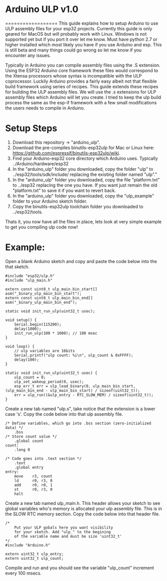 # Arduino ULP v1.0
==================
This guide explains how to setup Arduino to use ULP assembly files for your esp32 projects. Currently this guide is only geared for MacOS but will probably work with Linux. Windows is not supported yet but if you port it over let me know. Must have python 2.7 or higher installed which most likely you have if you use Arduino and esp. This is still beta and many things could go wrong so let me know if you encounter any issues.

Typically in Arduino you can compile assembly files using the .S extension. Using the ESP32 Arduino core framework these files would correspond to the Xtensa processors whose syntax is incompatible with the ULP coprocessor. Luckily Arduino provides a fairly easy albeit not that flexible build framework using series of recipes. This guide extends these recipes for building the ULP assembly files. We will use the .s extensions for ULP assembly files which Arduino will let you create. I tried to keep the ulp build process the same as the esp-if framework with a few small modifications the users needs to compile in Arduino.

Setup Steps
===========
1. Download this repository -> "arduino_ulp".
2. Download the pre-compiles binutils-esp32ulp for Mac or Linux here: https://github.com/espressif/binutils-esp32ulp/wiki.
3. Find your Arduino-esp32 core directory which Arduino uses. Typically ../Arduino/hardware/esp32
4. In the "arduino_ulp" folder you downloaded, copy the folder "ulp" to ../esp32/tools/sdk/include/ replacing the existing folder named "ulp"."
5. In the "arduino_ulp" folder you downloaded, copy the file "platform.txt" to ../esp32 replacing the one you have. If you want just remain the old "platform.txt" to save it if you want to revert back.
6. In the "arduino_ulp" folder you downloaded, copy the "ulp_example" folder to your Arduino sketch folder. 
7. Copy the binutils-esp32ulp toolchain folder you downloaded to ../esp32/tools.

Thats it, you now have all the files in place, lets look at very simple example to get you compiling ulp code now!

Example:
========
Open a blank Arduino sketch and copy and paste the code below into the that sketch.
```
#include "esp32/ulp.h"
#include "ulp_main.h"

extern const uint8_t ulp_main_bin_start[] asm("_binary_ulp_main_bin_start");
extern const uint8_t ulp_main_bin_end[]   asm("_binary_ulp_main_bin_end");

static void init_run_ulp(uint32_t usec);

void setup() {
    Serial.begin(115200);
    delay(1000);
    init_run_ulp(100 * 1000); // 100 msec
}

void loop() {
    // ulp variables are 16bits
    Serial.printf("ulp count: %i\n", ulp_count & 0xFFFF);
    delay(100);
}

static void init_run_ulp(uint32_t usec) {
    ulp_count = 0;
    ulp_set_wakeup_period(0, usec);
    esp_err_t err = ulp_load_binary(0, ulp_main_bin_start, (ulp_main_bin_end - ulp_main_bin_start) / sizeof(uint32_t));
    err = ulp_run((&ulp_entry - RTC_SLOW_MEM) / sizeof(uint32_t));
}
```

Create a new tab named "ulp.s", take notice that the extension is a lower case 's'. Copy the code below into that ulp assembly file.
```
/* Define variables, which go into .bss section (zero-initialized data) */
    .bss
/* Store count value */
    .global count
count:
    .long 0

/* Code goes into .text section */
    .text
    .global entry
entry:
    move    r3, count
    ld      r0, r3, 0 
    add     r0, r0, 1
    st      r0, r3, 0
    halt
```

Create a new tab named ulp_main.h. This header allows your sketch to see global variables who's memory is allocated your ulp assembly file. This is in the SLOW RTC memory section. Copy the code below into that header file.
```
/*
    Put your ULP gobals here you want visibility
    for your sketch. Add "ulp_" to the begining
    of the variable name and must be size 'uint32_t'
*/
#include "Arduino.h"

extern uint32_t ulp_entry;
extern uint32_t ulp_count;
```

Compile and run and you should see the variable "ulp_count" increment every 100 msecs.
